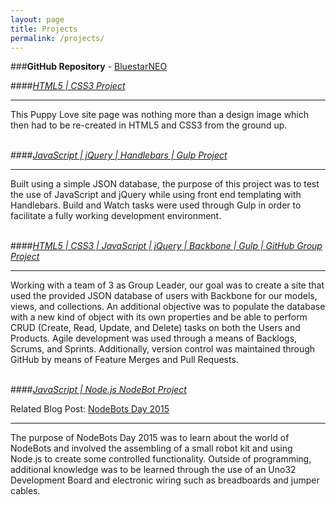 ```yaml
---
layout: page
title: Projects
permalink: /projects/
---
```


###**GitHub Repository** - <i class="fa fa-github"></i> [BluestarNEO](https://github.com/bluestarneo)  

####[*HTML5 | CSS3 Project*](https://github.com/BluestarNEO/html5-css3-project)

- - - 
This Puppy Love site page was nothing more than a design image which then had to be re-created in HTML5 and CSS3 from the ground up.  
<br />  

####[*JavaScript | jQuery | Handlebars | Gulp Project*](https://github.com/BluestarNEO/twitter-project-v2)

- - - 
Built using a simple JSON database, the purpose of this project was to test the use of JavaScript and jQuery while using front end templating
with Handlebars. Build and Watch tasks were used through Gulp in order to facilitate a fully working development environment.  
<br />  

####[*HTML5 | CSS3 | JavaScript | jQuery | Backbone | Gulp | GitHub Group Project*](https://github.com/BluestarNEO/backbone-project)

- - -
Working with a team of 3 as Group Leader, our goal was to create a site that used the provided JSON database of users with Backbone for our
models, views, and collections. An additional objective was to populate the database with a new kind of object with its own properties and be
able to perform CRUD (Create, Read, Update, and Delete) tasks on both the Users and Products. Agile development was used through a means
of Backlogs, Scrums, and Sprints. Additionally, version control was maintained through GitHub by means of Feature Merges and Pull Requests.  
<br />  

####[*JavaScript | Node.js NodeBot Project*](https://github.com/BluestarNEO/nodebot-2015)  

Related Blog Post: [NodeBots Day 2015](http://localhost:4000/jekyll/update/2015/07/29/nodebots-day-2015.html)

- - -
The purpose of NodeBots Day 2015 was to learn about the world of NodeBots and involved the assembling of a small robot kit and using Node.js to create some
controlled functionality. Outside of programming, additional knowledge was to be learned through the use of an Uno32 Development Board and 
electronic wiring such as breadboards and jumper cables. 


